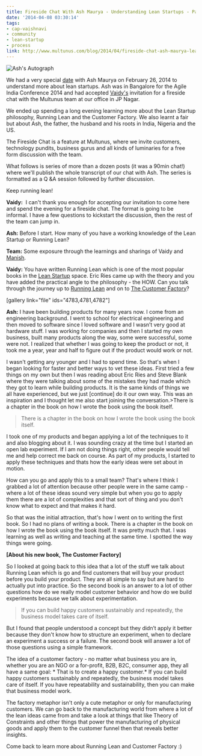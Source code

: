 ```yaml
---
title: Fireside Chat With Ash Maurya - Understanding Lean Startups - Part 1
date: '2014-04-08 03:30:14'
tags:
- cap-vaishnavi
- community
- lean-startup
- process
link: http://www.multunus.com/blog/2014/04/fireside-chat-ash-maurya-lean-startups/
---
```


![Ash's Autograph](https://s3.amazonaws.com/multunus-website/uploads/2014/04/DSC_0107.jpg)

We had a very special [date](http://www.multunus.com/ajde_events/fireside-chat-ash-maurya/) with Ash Maurya on February 26, 2014 to understand more about lean startups. Ash was in Bangalore for the Agile India Conference 2014 and had accepted [Vaidy's](https://twitter.com/_vaidy) invitation for a fireside chat with the Multunus team at our office in JP Nagar.

We ended up spending a long evening learning more about the Lean Startup philosophy, Running Lean and the Customer Factory. We also learnt a fair but about Ash, the father, the husband and his roots in India, Nigeria and the US.

The Fireside Chat is a feature at Multunus, where we invite customers, technology pundits, business gurus and all kinds of luminaries for a free form discussion with the team.


What follows is series of more than a dozen posts (it was a 90min chat!) where we'll publish the whole transcript of our chat with Ash. The series is formatted as a Q &A session followed by further discussion.

Keep running lean!


**Vaidy:**
 I can't thank you enough for accepting our invitation to come here and spend the evening for a fireside chat. The format is going to be informal. I have a few questions to kickstart the discussion, then the rest of the team can jump in.


**Ash:**
 Before I start. How many of you have a working knowledge of the Lean Startup or Running Lean?


**Team:**
 Some exposure through the learnings and sharings of Vaidy and [Manish](https://twitter.com/manishrc).


**Vaidy:**
 You have written Running Lean which is one of the most popular books in the [Lean Startup](http://theleanstartup.com/) space. Eric Ries came up with the theory and you have added the practical angle to the philosophy - the HOW. Can you talk through the journey up to [Running Lean](http://runninglean.co/) and on to [The Customer Factory](http://practicetrumpstheory.com/2013/07/new-book-the-customer-factory/)? 

[gallery link="file" ids="4783,4781,4782"]


**Ash:**
 I have been building products for many years now. I come from an engineering background. I went to school for electrical engineering and then moved to software since I loved software and I wasn’t very good at hardware stuff. I was working for companies and then I started my own business, built many products along the way, some were successful, some were not. I realized that whether I was going to keep the product or not, it took me a year, year and half to figure out if the product would work or not.


I wasn't getting any younger and I had to spend time. So that's when I began looking for faster and better ways to vet these ideas. First tried a few things on my own but then I was reading about Eric Ries and Steve Blank where they were talking about some of the mistakes they had made which they got to learn while building products. It is the same kinds of things we all have experienced, but we just [continue] do it our own way. This was an inspiration and I thought let me also start joining the conversation.>There is a chapter in the book on how I wrote the book using the book itself.

> There is a chapter in the book on how I wrote the book using the book itself.

I took one of my products and began applying a lot of the techniques to it and also blogging about it. I was sounding crazy at the time but I started an open lab experiment. If I am not doing things right, other people would tell me and help correct me back on course. As part of my products, I started to apply these techniques and thats how the early ideas were set about in motion.


How can you go and apply this to a small team? That's where I think I grabbed a lot of attention because other people were in the same camp - where a lot of these ideas sound very simple but when you go to apply them there are a lot of complexities and that sort of thing and you don't know what to expect and that makes it hard.


So that was the initial attraction, that's how I went on to writing the first book. So I had no plans of writing a book. There is a chapter in the book on how I wrote the book using the book itself. It was pretty much that. I was learning as well as writing and teaching at the same time. I spotted the way things were going.


**[About his new book, The Customer Factory]**



So I looked at going back to this idea that a lot of the stuff we talk about Running Lean which is go and find customers that will buy your product before you build your product. They are all simple to say but are hard to actually put into practice. So the second book is an answer to a lot of other questions how do we really model customer behavior and how do we build experiments because we talk about experimentation.


> If you can build happy customers sustainably and repeatedly, the business model takes care of itself.



But I found that people understood a concept but they didn’t apply it better because they don't know how to structure an experiment, when to declare an experiment a success or a failure. The second book will answer a lot of those questions using a simple framework.


The idea of a customer factory - no matter what business you are in, whether you are an NGO or a for-profit, B2B, B2C, consumer app, they all have a same goal: * That is to create a happy customer.*  If you can build happy customers sustainably and repeatedly, the business model takes care of itself. If you have repeatability and sustainability, then you can make that business model work.


The factory metaphor isn't only a cute metaphor or only for manufacturing customers. We can go back to the manufacturing world from where a lot of the lean ideas came from and take a look at things that like Theory of Constraints and other things that power the manufacturing of physical goods and apply them to the customer funnel then that reveals better insights.

Come back to learn more about Running Lean and Customer Factory :)
